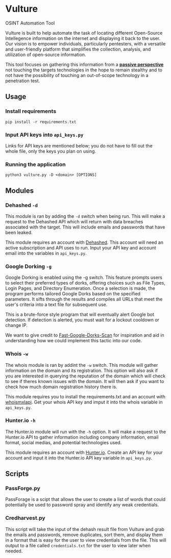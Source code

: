 # Vulture
OSINT Automation Tool

Vulture is built to help automate the task of locating different Open-Source Intellegence information on the internet and displaying it back to the user. Our vision is to empower individuals, particularly pentesters, with a versatile and user-friendly platform that simplifies the collection, analysis, and utilization of open-source information. 

This tool focuses on gathering this information from a <ins>**passive perspective**</ins> not touching the targets technologies in the hope to remain stealthy and to not have the possibility of touching an out-of-scope technology in a penetration test. 

## Usage
### Install requirements
```
pip install -r requirements.txt
```

### Input API keys into `api_keys.py`

Links for API keys are mentioned below; you do not have to fill out the whole file, only the keys you plan on using. 

### Running the application
```
python3 vulture.py -D <domain> [OPTIONS]
```

## Modules
### Dehashed `-d`
This module is ran by adding the `-d` switch when being run. This will make a request to the Dehashed API which will return with data breaches associated with the target. This will include emails and passwords that have been leaked. 

This module requires an account with [Dehashed](dehashed.com). This account will need an active subscription and API uses to run. Input your API key and account email into the variables in `api_keys.py`. 

### Google Dorking `-g`
Google Dorking is enabled using the -g switch. This feature prompts users to select their preferred types of dorks, offering choices such as File Types, Login Pages, and Directory Enumeration. Once a selection is made, the program performs tailored Google Dorks based on the specified parameters. It sifts through the results and compiles all URLs that meet the user's criteria into a text file for subsequent use.

This is a brute-force style program that will eventually alert Google bot detection. If detection is alerted, you must wait for a lockout cooldown or change IP. 

We want to give credit to [Fast-Google-Dorks-Scan](https://github.com/IvanGlinkin/Fast-Google-Dorks-Scan) for inspiration and aid in understanding how we could implement this tactic into our code.

### Whois `-w`
The whois module is ran by addint the `-w` switch. This module will gather information on the domain and its registration. This option will also ask if you are interested in querying the reputation of the domain which will check to see if theres known issues with the domain. It will then ask if you want to check how much domain registration history there is. 

This module requires you to install the requirements.txt and an account with [whoismxlapi](www.whoisxmlapi.com). Get your whois API key and imput it into the whois variable in `api_keys.py`. 

### Hunter.io `-h`
The Hunter.io module will run with the `-h` option. It will make a request to the Hunter.io API to gather information including company information, email format, social medias, and potential technologies used. 

This module requires an account with [Hunter.io](hunter.io). Create an API key for your account and input it into the Hunter.io API key variable in `api_keys.py`.


## Scripts
### PassForge.py
PassForage is a scipt that allows the user to create a list of words that could potentially be used to password spray and identify any weak credentials. 

### Credharvest.py
This script will take the input of the dehash result file from Vulture and grab the emails and passwords, remove duplicates, sort them, and display them in a format that is easy for the user to view credentials from the file. This will output to a file called `credentials.txt` for the user to view later when needed. 
